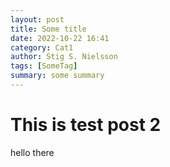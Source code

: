 ```yaml
---
layout: post
title: Some title
date: 2022-10-22 16:41
category: Cat1
author: Stig S. Nielsson 
tags: [SomeTag]
summary: some summary
---
```


# This is test post 2

hello there
